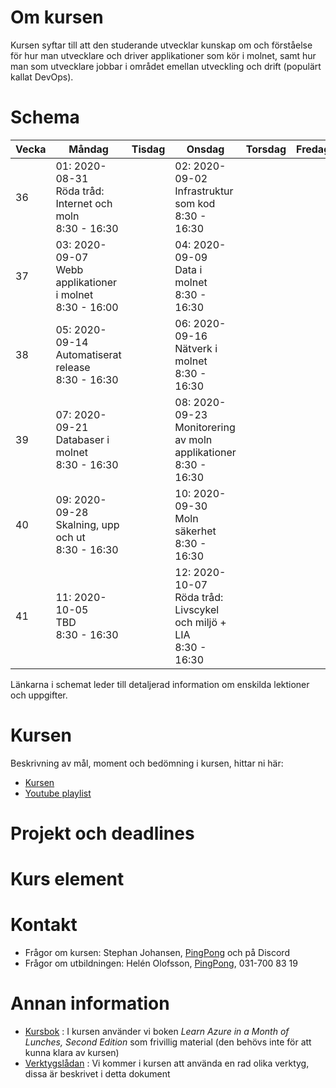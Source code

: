 # Om kursen

Kursen syftar till att den studerande utvecklar kunskap om och förståelse för hur man utvecklare och driver applikationer som kör i molnet, samt hur man som utvecklare jobbar i området emellan utveckling och drift (populärt kallat DevOps).

# Schema

Vecka|Måndag|Tisdag |Onsdag |Torsdag|Fredag
-----|-------|-------|------|------|------
36|01: 2020-08-31<br />Röda tråd: Internet och moln<br />8:30 - 16:30|        |02: 2020-09-02<br />Infrastruktur som kod<br />8:30 - 16:30||
37|03: 2020-09-07<br />Webb applikationer i molnet<br />8:30 - 16:00||04: 2020-09-09<br />Data i molnet<br />8:30 - 16:30||
38|05: 2020-09-14<br />Automatiserat release<br />8:30 - 16:30||06: 2020-09-16<br />Nätverk i molnet<br />8:30 - 16:30||
39|07: 2020-09-21<br />Databaser i molnet<br />8:30 - 16:30||08: 2020-09-23<br />Monitorering av moln applikationer<br />8:30 - 16:30||        
40|09: 2020-09-28<br />Skalning, upp och ut<br />8:30 - 16:30||10: 2020-09-30<br />Moln säkerhet<br />8:30 - 16:30||
41|11: 2020-10-05<br />TBD<br />8:30 - 16:30||12: 2020-10-07<br />Röda tråd: Livscykel och miljö + LIA<br />8:30 - 16:30||

Länkarna i schemat leder till detaljerad information om enskilda lektioner och uppgifter.

# Kursen

Beskrivning av mål, moment och bedömning i kursen, hittar ni här:

* [Kursen](info_course.md)
* [Youtube playlist](https://www.youtube.com/playlist?list=PLIZnNw5DogHdurntHiGj6v4KQ0CT5rQXu)

# Projekt och deadlines


# Kurs element

# Kontakt
* Frågor om kursen: Stephan Johansen, [PingPong](https://yh.pingpong.se/courseId/xx/) och på Discord
* Frågor om utbildningen: Helén Olofsson, [PingPong](https://yh.pingpong.se/courseId/xx/), 031-700 83 19

# Annan information

* [Kursbok](info_learningmaterial.md) : I kursen använder vi boken *Learn Azure in a Month of Lunches, Second Edition* som frivillig material (den behövs inte för att kunna klara av kursen)
* [Verktygslådan](info_tools.md) : Vi kommer i kursen att använda en rad olika verktyg, dissa är beskrivet i detta dokument